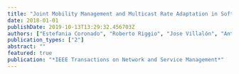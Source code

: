 ```yaml
---
title: "Joint Mobility Management and Multicast Rate Adaptation in Software-Defined Enterprise WLANs"
date: 2018-01-01
publishDate: 2019-10-13T13:29:32.456703Z
authors: ["Estefania Coronado", "Roberto Riggio", "Jose Villalón", "Antonio Garrido"]
publication_types: ["2"]
abstract: ""
featured: true
publication: "*IEEE Transactions on Network and Service Management*"
---
```



